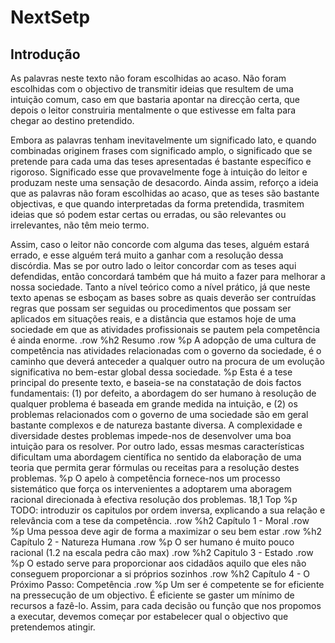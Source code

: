 # NextSetp

## Introdução
           
           
As palavras neste texto não foram escolhidas ao acaso. Não foram escolhidas com o objectivo de transmitir ideias que resultem de uma intuição comum, caso em que bastaria apontar na direcção certa, que depois o leitor construiria mentalmente o que estivesse em falta para chegar ao destino pretendido.
              
Embora as palavras tenham inevitavelmente um significado lato, e quando combinadas originem frases com significado amplo, o significado que se pretende para cada uma das teses apresentadas é bastante específico e rigoroso. Significado esse que provavelmente foge à intuição do leitor e produzam neste uma sensação de desacordo. Ainda assim, reforço a ideia que as palavras não foram escolhidas ao acaso, que as teses são bastante objectivas, e que quando interpretadas da forma pretendida, trasmitem ideias que só podem estar certas ou erradas, ou são relevantes ou irrelevantes, não têm meio termo.
              
Assim, caso o leitor não concorde com alguma das teses, alguém estará errado, e esse alguém terá muito a ganhar com a resolução dessa discórdia. Mas se por outro lado o leitor concordar com as teses aqui defendidas, então concordará também que há muito a fazer para melhorar a nossa sociedade. Tanto a nível teórico como a nível prático, já que neste texto apenas se esboçam as bases sobre as quais deverão ser contruídas regras que possam ser seguidas ou procedimentos que possam ser aplicados em situações reais, e a distância que estamos hoje de uma sociedade em que as atividades profissionais se pautem pela competência é ainda enorme.
            .row
              %h2 Resumo
            .row
              %p A adopção de uma cultura de competência nas atividades relacionadas com o governo da sociedade, é o caminho que deverá anteceder a qualquer outro na procura de um evolução significativa no bem-estar global dessa sociedade.
              %p Esta é a tese principal do presente texto, e baseia-se na constatação de dois factos fundamentais: (1) por defeito, a abordagem do ser humano à resolução de qualquer problema é baseada em grande medida na intuição, e (2) os problemas relacionados com o governo de uma sociedade são em geral bastante complexos e de natureza bastante diversa. A complexidade e diversidade destes problemas impede-nos de desenvolver uma boa intuição para os resolver. Por outro lado, essas mesmas características dificultam uma abordagem científica no sentido da elaboração de uma teoria que permita gerar fórmulas ou receitas para a resolução destes problemas.
              %p O apelo à competência fornece-nos um processo sistemático que força os intervenientes a adoptarem uma aboragem racional direcionada à efectiva resolução dos problemas.
                                                                                                                            18,1          Top
             %p TODO: introduzir os capitulos por ordem inversa, explicando a sua relação e relevância com a tese da competência.
            .row
              %h2 Capítulo 1 - Moral
            .row
              %p Uma pessoa deve agir de forma a maximizar o seu bem estar
            .row
              %h2 Capítulo 2 - Natureza Humana
            .row
              %p O ser humano é muito pouco racional (1.2 na escala pedra cão max)
            .row
              %h2 Capitulo 3 - Estado
            .row
              %p O estado serve para proporcionar aos cidadãos aquilo que eles não conseguem proporcionar a si próprios sozinhos
            .row
              %h2 Capítulo 4 - O Próximo Passo: Competência
            .row
              %p Um ser é competente se for eficiente na pressecução de um objectivo. É eficiente se gaster um mínimo de recursos a fazê-lo. Assim, para cada decisão ou função que nos propomos a executar, devemos começar por estabelecer qual o objectivo que pretendemos atingir.
                                         
